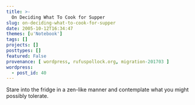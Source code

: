 ```yaml
---
title: >-
  On Deciding What To Cook for Supper
slug: on-deciding-what-to-cook-for-supper
date: 2005-10-12T16:34:47
themes: [u'Notebook']
tags: []
projects: []
posttypes: []
featured: False
provenance: [ wordpress, rufuspollock.org, migration-201703 ]
wordpress:
  - post_id: 40
---
```


Stare into the fridge in a zen-like manner and contemplate what you might possibly tolerate.

